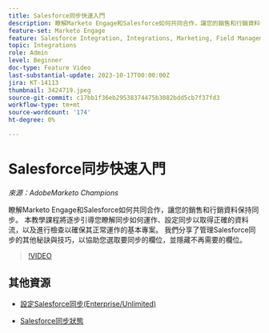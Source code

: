 ```yaml
---
title: Salesforce同步快速入門
description: 瞭解Marketo Engage和Salesforce如何共同合作，讓您的銷售和行銷資料保持同步。 本教學課程將逐步引導您瞭解同步如何運作、設定同步以取得正確的資料流，以及進行檢查以確保其正常運作的基本專案。
feature-set: Marketo Engage
feature: Salesforce Integration, Integrations, Marketing, Field Management, Administration
topic: Integrations
role: Admin
level: Beginner
doc-type: Feature Video
last-substantial-update: 2023-10-17T00:00:00Z
jira: KT-14113
thumbnail: 3424719.jpeg
source-git-commit: c17bb1f36eb29538374475b3082bdd5cb7f37fd3
workflow-type: tm+mt
source-wordcount: '174'
ht-degree: 0%

---
```



# Salesforce同步快速入門

*來源：AdobeMarketo Champions*

瞭解Marketo Engage和Salesforce如何共同合作，讓您的銷售和行銷資料保持同步。 本教學課程將逐步引導您瞭解同步如何運作、設定同步以取得正確的資料流，以及進行檢查以確保其正常運作的基本專案。 我們分享了管理Salesforce同步的其他秘訣與技巧，以協助您選取要同步的欄位，並隱藏不再需要的欄位。

>[!VIDEO](https://video.tv.adobe.com/v/3424719/?learn=on)

## 其他資源

* [設定Salesforce同步(Enterprise/Unlimited)](https://experienceleague.adobe.com/docs/marketo/using/product-docs/crm-sync/salesforce-sync/setup/enterprise-unlimited-edition/step-1-of-3-add-marketo-fields-to-salesforce-enterprise-unlimited.html?lang=en)

* [Salesforce同步狀態](https://experienceleague.adobe.com/docs/marketo/using/product-docs/crm-sync/salesforce-sync/salesforce-sync-status.html)
